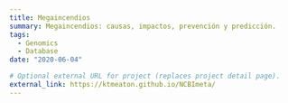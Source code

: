 ```yaml
---
title: Megaincendios
summary: Megaincendios: causas, impactos, prevención y predicción.
tags:
  - Genomics
  - Database
date: "2020-06-04"

# Optional external URL for project (replaces project detail page).
external_link: https://ktmeaton.github.io/NCBImeta/
---
```

